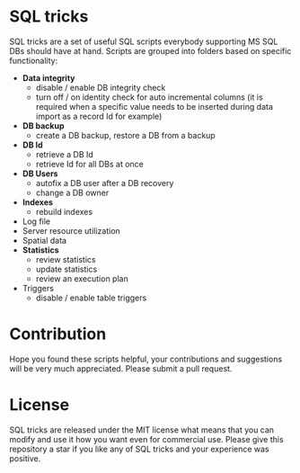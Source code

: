 # SQL tricks
SQL tricks are a set of useful SQL scripts everybody supporting MS SQL DBs should have at hand. Scripts are grouped into folders based on specific functionality:
* **Data integrity**
   * disable / enable DB integrity check
   * turn off / on identity check for auto incremental columns (it is required when a specific value needs to be inserted during data import as a record Id for example) 
* **DB backup**
   * create a DB backup, restore a DB from a backup
* **DB Id**
   * retrieve a DB Id
   * retrieve Id for all DBs at once
* **DB Users**
   * autofix a DB user after a DB recovery
   * change a DB owner
* **Indexes**
   * rebuild indexes
* Log file
* Server resource utilization
* Spatial data
* **Statistics**
   * review statistics
   * update statistics
   * review an execution plan
* Triggers
   * disable / enable table triggers


# Contribution
Hope you found these scripts helpful, your contributions and suggestions will be very much appreciated. Please submit a pull request.

# License
SQL tricks are released under the MIT license what means that you can modify and use it how you want even for commercial use. Please give this repository a star if you like any of SQL tricks and your experience was positive.
